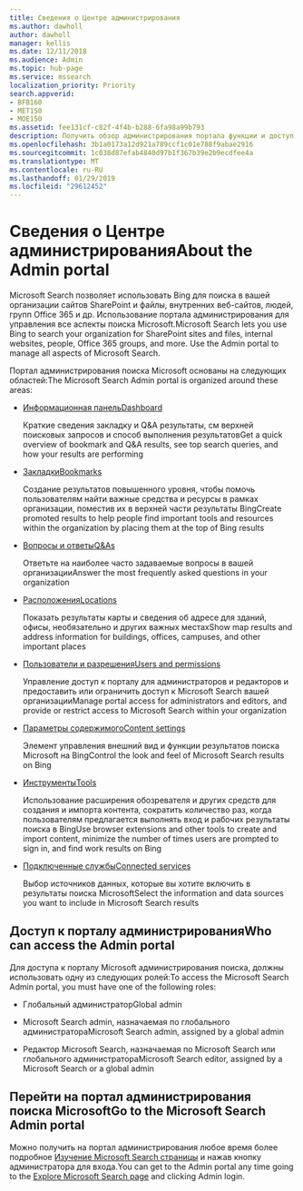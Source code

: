 ```yaml
---
title: Сведения о Центре администрирования
ms.author: dawholl
author: dawholl
manager: kellis
ms.date: 12/11/2018
ms.audience: Admin
ms.topic: hub-page
ms.service: mssearch
localization_priority: Priority
search.appverid:
- BFB160
- MET150
- MOE150
ms.assetid: fee131cf-c82f-4f4b-b288-6fa98a99b793
description: Получить обзор администрирования портала функции и доступ к разрешения, доступные с Microsoft Search
ms.openlocfilehash: 3b1a0173a12d921a789ccf1c01e788f9abae2916
ms.sourcegitcommit: 1c038d87efab4840d97b1f367b39e2b9ecdfee4a
ms.translationtype: MT
ms.contentlocale: ru-RU
ms.lasthandoff: 01/29/2019
ms.locfileid: "29612452"
---
```

# <a name="about-the-admin-portal"></a><span data-ttu-id="619e1-103">Сведения о Центре администрирования</span><span class="sxs-lookup"><span data-stu-id="619e1-103">About the Admin portal</span></span>

<span data-ttu-id="619e1-p101">Microsoft Search позволяет использовать Bing для поиска в вашей организации сайтов SharePoint и файлы, внутренних веб-сайтов, людей, групп Office 365 и др. Использование портала администрирования для управления все аспекты поиска Microsoft.</span><span class="sxs-lookup"><span data-stu-id="619e1-p101">Microsoft Search lets you use Bing to search your organization for SharePoint sites and files, internal websites, people, Office 365 groups, and more. Use the Admin portal to manage all aspects of Microsoft Search.</span></span>
  
<span data-ttu-id="619e1-106">Портал администрирования поиска Microsoft основаны на следующих областей:</span><span class="sxs-lookup"><span data-stu-id="619e1-106">The Microsoft Search Admin portal is organized around these areas:</span></span>
  
- [<span data-ttu-id="619e1-107">Информационная панель</span><span class="sxs-lookup"><span data-stu-id="619e1-107">Dashboard</span></span>](get-insights.md)
    
    <span data-ttu-id="619e1-108">Краткие сведения закладку и Q&A результаты, см верхней поисковых запросов и способ выполнения результатов</span><span class="sxs-lookup"><span data-stu-id="619e1-108">Get a quick overview of bookmark and Q&A results, see top search queries, and how your results are performing</span></span>
    
- [<span data-ttu-id="619e1-109">Закладки</span><span class="sxs-lookup"><span data-stu-id="619e1-109">Bookmarks</span></span>](create-and-manage-bookmarks.md)
    
    <span data-ttu-id="619e1-110">Создание результатов повышенного уровня, чтобы помочь пользователям найти важные средства и ресурсы в рамках организации, поместив их в верхней части результаты Bing</span><span class="sxs-lookup"><span data-stu-id="619e1-110">Create promoted results to help people find important tools and resources within the organization by placing them at the top of Bing results</span></span>
    
- [<span data-ttu-id="619e1-111">Вопросы и ответы</span><span class="sxs-lookup"><span data-stu-id="619e1-111">Q&As</span></span>](create-and-manage-qas.md)
    
    <span data-ttu-id="619e1-112">Ответьте на наиболее часто задаваемые вопросы в вашей организации</span><span class="sxs-lookup"><span data-stu-id="619e1-112">Answer the most frequently asked questions in your organization</span></span>
    
- [<span data-ttu-id="619e1-113">Расположения</span><span class="sxs-lookup"><span data-stu-id="619e1-113">Locations</span></span>](add-a-location.md)
    
    <span data-ttu-id="619e1-114">Показать результаты карты и сведения об адресе для зданий, офисы, необязательно и других важных местах</span><span class="sxs-lookup"><span data-stu-id="619e1-114">Show map results and address information for buildings, offices, campuses, and other important places</span></span>
    
- [<span data-ttu-id="619e1-115">Пользователи и разрешения</span><span class="sxs-lookup"><span data-stu-id="619e1-115">Users and permissions</span></span>](add-users.md)
    
    <span data-ttu-id="619e1-116">Управление доступ к порталу для администраторов и редакторов и предоставить или ограничить доступ к Microsoft Search вашей организации</span><span class="sxs-lookup"><span data-stu-id="619e1-116">Manage portal access for administrators and editors, and provide or restrict access to Microsoft Search within your organization</span></span>
    
- [<span data-ttu-id="619e1-117">Параметры содержимого</span><span class="sxs-lookup"><span data-stu-id="619e1-117">Content settings</span></span>](content-settings.md)
    
    <span data-ttu-id="619e1-118">Элемент управления внешний вид и функции результатов поиска Microsoft на Bing</span><span class="sxs-lookup"><span data-stu-id="619e1-118">Control the look and feel of Microsoft Search results on Bing</span></span>
    
- [<span data-ttu-id="619e1-119">Инструменты</span><span class="sxs-lookup"><span data-stu-id="619e1-119">Tools</span></span>](admin-portal-tools.md)
    
    <span data-ttu-id="619e1-120">Использование расширения обозревателя и других средств для создания и импорта контента, сократить количество раз, когда пользователям предлагается выполнять вход и рабочих результаты поиска в Bing</span><span class="sxs-lookup"><span data-stu-id="619e1-120">Use browser extensions and other tools to create and import content, minimize the number of times users are prompted to sign in, and find work results on Bing</span></span>
    
- [<span data-ttu-id="619e1-121">Подключенные службы</span><span class="sxs-lookup"><span data-stu-id="619e1-121">Connected services</span></span>](connected-services.md)
    
    <span data-ttu-id="619e1-122">Выбор источников данных, которые вы хотите включить в результаты поиска Microsoft</span><span class="sxs-lookup"><span data-stu-id="619e1-122">Select the information and data sources you want to include in Microsoft Search results</span></span>
    
## <a name="who-can-access-the-admin-portal"></a><span data-ttu-id="619e1-123">Доступ к порталу администрирования</span><span class="sxs-lookup"><span data-stu-id="619e1-123">Who can access the Admin portal</span></span>

<span data-ttu-id="619e1-124">Для доступа к порталу Microsoft администрирования поиска, должны использовать одну из следующих ролей:</span><span class="sxs-lookup"><span data-stu-id="619e1-124">To access the Microsoft Search Admin portal, you must have one of the following roles:</span></span>
  
- <span data-ttu-id="619e1-125">Глобальный администратор</span><span class="sxs-lookup"><span data-stu-id="619e1-125">Global admin</span></span>
    
- <span data-ttu-id="619e1-126">Microsoft Search admin, назначаемая по глобального администратора</span><span class="sxs-lookup"><span data-stu-id="619e1-126">Microsoft Search admin, assigned by a global admin</span></span>
    
- <span data-ttu-id="619e1-127">Редактор Microsoft Search, назначаемая по Microsoft Search или глобального администратора</span><span class="sxs-lookup"><span data-stu-id="619e1-127">Microsoft Search editor, assigned by a Microsoft Search or a global admin</span></span>
    
## <a name="go-to-the-microsoft-search-admin-portal"></a><span data-ttu-id="619e1-128">Перейти на портал администрирования поиска Microsoft</span><span class="sxs-lookup"><span data-stu-id="619e1-128">Go to the Microsoft Search Admin portal</span></span>

<span data-ttu-id="619e1-129">Можно получить на портал администрирования любое время более подробное [Изучение Microsoft Search страницы](https://www.bing.com/business/explore) и нажав кнопку администратора для входа.</span><span class="sxs-lookup"><span data-stu-id="619e1-129">You can get to the Admin portal any time going to the [Explore Microsoft Search page](https://www.bing.com/business/explore) and clicking Admin login.</span></span> 